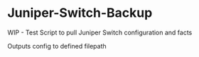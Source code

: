 # Juniper-Switch-Backup
WIP - Test Script to pull Juniper Switch configuration and facts 

Outputs config to defined filepath
